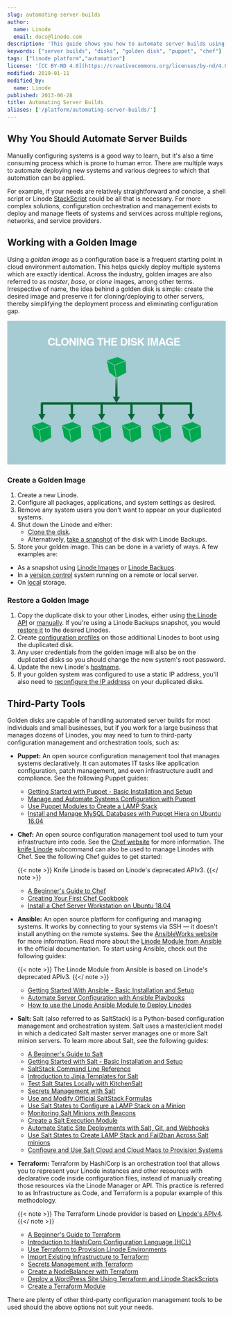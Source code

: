 ```yaml
---
slug: automating-server-builds
author:
  name: Linode
  email: docs@linode.com
description: 'This guide shows you how to automate server builds using Puppet and Chef cookbooks, golden disks and images, on a Linode running the Linux Operating System.'
keywords: ["server builds", "disks", "golden disk", "puppet", "chef"]
tags: ["linode platform","automation"]
license: '[CC BY-ND 4.0](https://creativecommons.org/licenses/by-nd/4.0)'
modified: 2019-01-11
modified_by:
  name: Linode
published: 2013-06-28
title: Automating Server Builds
aliases: ['/platform/automating-server-builds/']
---
```


## Why You Should Automate Server Builds

Manually configuring systems is a good way to learn, but it's also a time consuming process which is prone to human error. There are multiple ways to automate deploying new systems and various degrees to which that automation can be applied.

For example, if your needs are relatively straightforward and concise, a shell script or Linode [StackScript](https://www.linode.com/stackscripts) could be all that is necessary. For more complex solutions, configuration orchestration and management exists to deploy and manage fleets of systems and services across multiple regions, networks, and service providers.

## Working with a Golden Image

Using a *golden image* as a configuration base is a frequent starting point in cloud environment automation. This helps quickly deploy multiple systems which are exactly identical. Across the industry, golden images are also referred to as *master*, *base*, or *clone* images, among other terms. Irrespective of name, the idea behind a golden disk is simple: create the desired image and preserve it for cloning/deploying to other servers, thereby simplifying the deployment process and eliminating configuration gap.

![Cloning your Linode disk.](1303-image_cloning_2.jpg)

### Create a Golden Image

1. Create a new Linode.
1. Configure all packages, applications, and system settings as desired.
1. Remove any system users you don't want to appear on your duplicated systems.
1. Shut down the Linode and either:
    - [Clone the disk](/docs/guides/disks-and-storage/#cloning-a-disk).
    - Alternatively, [take a snapshot](/docs/products/storage/backups/guides/take-a-snapshot/) of the disk with Linode Backups.
1. Store your golden image. This can be done in a variety of ways. A few examples are:
  - As a snapshot using [Linode Images](/docs/products/tools/images/guides/capture-an-image/) or [Linode Backups](/docs/products/storage/backups/guides/take-a-snapshot/).
  - In a [version control](/docs/guides/introduction-to-version-control/) system running on a remote or local server.
  - On [local](/docs/guides/copying-a-disk-image-over-ssh/) storage.

### Restore a Golden Image

1. Copy the duplicate disk to your other Linodes, either using [the Linode API](/docs/api/linode-instances/#disk-clone) or [manually](/docs/guides/copying-a-disk-image-to-a-different-account/#copying-the-disk). If you're using a Linode Backups snapshot, you would [restore it](/docs/products/storage/backups/guides/restore-to-an-existing-linode/) to the desired Linodes.
1. Create [configuration profiles](/docs/guides/linode-configuration-profiles/) on those additional Linodes to boot using the duplicated disk.
1. Any user credentials from the golden image will also be on the duplicated disks so you should change the new system's root password.
1. Update the new Linode's [hostname](/docs/guides/set-up-and-secure/#update-your-systems-hosts-filesetting-the-hostname).
1. If your golden system was configured to use a static IP address, you'll also need to [reconfigure the IP address](/docs/guides/linux-static-ip-configuration/#static-network-configuration) on your duplicated disks.

## Third-Party Tools

Golden disks are capable of handling automated server builds for most individuals and small businesses, but if you work for a large business that manages dozens of Linodes, you may need to turn to third-party configuration management and orchestration tools, such as:

-   **Puppet:** An open source configuration management tool that manages systems declaratively. It can automates IT tasks like application configuration, patch management, and even infrastructure audit and compliance. See the following Puppet guides:

    - [Getting Started with Puppet - Basic Installation and Setup](/docs/guides/getting-started-with-puppet-6-1-basic-installation-and-setup/)
    - [Manage and Automate Systems Configuration with Puppet](/docs/guides/manage-and-automate-systems-configuration-with-puppet/)
    - [Use Puppet Modules to Create a LAMP Stack](/docs/guides/use-puppet-modules-to-create-a-lamp-stack/)
    - [Install and Manage MySQL Databases with Puppet Hiera on Ubuntu 16.04](/docs/guides/install-and-manage-mysql-databases-with-puppet-hiera-on-ubuntu-16-04/)

-   **Chef:** An open source configuration management tool used to turn your infrastructure into code. See the [Chef website](https://www.chef.io/) for more information. The [knife Linode](https://github.com/chef/knife-linode) subcommand can also be used to manage Linodes with Chef. See the following Chef guides to get started:

    {{< note >}}
Knife Linode is based on Linode's deprecated APIv3.
    {{</ note >}}

    - [A Beginner's Guide to Chef](/docs/guides/beginners-guide-chef/)
    - [Creating Your First Chef Cookbook](/docs/guides/creating-your-first-chef-cookbook/)
    - [Install a Chef Server Workstation on Ubuntu 18.04](/docs/guides/install-a-chef-server-workstation-on-ubuntu-18-04/)

-   **Ansible:** An open source platform for configuring and managing systems. It works by connecting to your systems via SSH — it doesn't install anything on the remote systems. See the [AnsibleWorks website](http://www.ansible.com/) for more information. Read more about the [Linode Module from Ansible](http://docs.ansible.com/ansible/latest/linode_module.html) in the official documentation. To start using Ansible, check out the following guides:

    {{< note >}}
The Linode Module from Ansible is based on Linode's deprecated APIv3.
    {{</ note >}}

    - [Getting Started With Ansible - Basic Installation and Setup](/docs/guides/getting-started-with-ansible/)
    - [Automate Server Configuration with Ansible Playbooks](/docs/guides/running-ansible-playbooks/)
    - [How to use the Linode Ansible Module to Deploy Linodes](/docs/guides/deploy-linodes-using-ansible/)

- **Salt:** Salt (also referred to as SaltStack) is a Python-based configuration management and orchestration system. Salt uses a master/client model in which a dedicated Salt master server manages one or more Salt minion servers. To learn more about Salt, see the following guides:

    - [A Beginner's Guide to Salt](https://www.linode.com/docs/guides/beginners-guide-to-salt/)
    - [Getting Started with Salt - Basic Installation and Setup](/docs/guides/getting-started-with-salt-basic-installation-and-setup/)
    - [SaltStack Command Line Reference](/docs/guides/salt-command-line-reference/)
    - [Introduction to Jinja Templates for Salt](/docs/guides/introduction-to-jinja-templates-for-salt/)
    - [Test Salt States Locally with KitchenSalt](/docs/guides/test-salt-locally-with-kitchen-salt/)
    - [Secrets Management with Salt](/docs/guides/secrets-management-with-salt/)
    - [Use and Modify Official SaltStack Formulas](/docs/guides/use-and-modify-official-saltstack-formulas/)
    - [Use Salt States to Configure a LAMP Stack on a Minion](/docs/guides/use-salt-states-to-configure-a-lamp-stack-on-a-minion/)
    - [Monitoring Salt Minions with Beacons](/docs/guides/monitoring-salt-minions-with-beacons/)
    - [Create a Salt Execution Module](/docs/guides/create-a-salt-execution-module/)
    - [Automate Static Site Deployments with Salt, Git, and Webhooks](/docs/guides/automate-a-static-site-deployment-with-salt/)
    - [Use Salt States to Create LAMP Stack and Fail2ban Across Salt minions](/docs/guides/use-salt-states-to-create-lamp-stack-and-fail2ban-across-salt-minions/)
    - [Configure and Use Salt Cloud and Cloud Maps to Provision Systems](/docs/guides/configure-and-use-salt-cloud-and-cloud-maps-to-provision-systems/)

- **Terraform:** Terraform by HashiCorp is an orchestration tool that allows you to represent your Linode instances and other resources with declarative code inside configuration files, instead of manually creating those resources via the Linode Manager or API. This practice is referred to as Infrastructure as Code, and Terraform is a popular example of this methodology.

    {{< note >}}
The Terraform Linode provider is based on [Linode's APIv4](/docs/api/).
    {{</ note >}}

    - [A Beginner's Guide to Terraform](/docs/guides/beginners-guide-to-terraform/)
    - [Introduction to HashiCorp Configuration Language (HCL)](/docs/guides/introduction-to-hcl/)
    - [Use Terraform to Provision Linode Environments](/docs/guides/how-to-build-your-infrastructure-using-terraform-and-linode/)
    - [Import Existing Infrastructure to Terraform](/docs/guides/import-existing-infrastructure-to-terraform/)
    - [Secrets Management with Terraform](/docs/guides/secrets-management-with-terraform/)
    - [Create a NodeBalancer with Terraform](/docs/guides/create-a-nodebalancer-with-terraform/)
    - [Deploy a WordPress Site Using Terraform and Linode StackScripts](/docs/guides/deploy-a-wordpress-site-using-terraform-and-linode-stackscripts/)
    - [Create a Terraform Module](/docs/guides/create-terraform-module/)

There are plenty of other third-party configuration management tools to be used should the above options not suit your needs.


